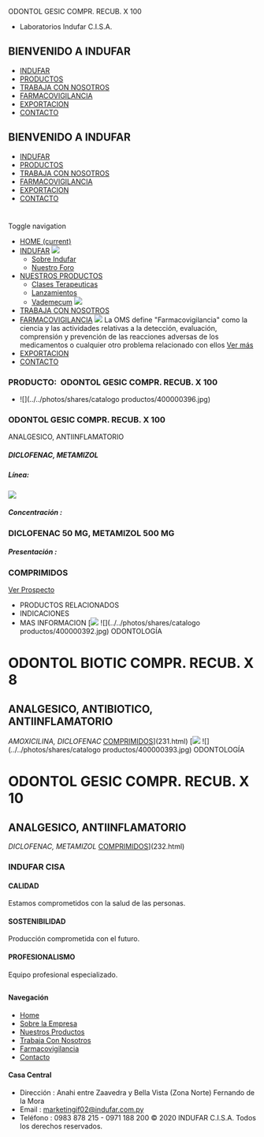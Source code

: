 ODONTOL GESIC COMPR. RECUB. X 100
- Laboratorios Indufar C.I.S.A.
## BIENVENIDO A INDUFAR
* [INDUFAR](235.html#)
* [PRODUCTOS](235.html#)
* [TRABAJA CON NOSOTROS](235.html#)
* [FARMACOVIGILANCIA](235.html#)
* [EXPORTACION](235.html#)
* [CONTACTO](235.html#)
## BIENVENIDO A INDUFAR
* [INDUFAR](../../index.html)
* [PRODUCTOS](../../productos.html)
* [TRABAJA CON NOSOTROS](../../trabaja_con_nosotros.html)
* [FARMACOVIGILANCIA](../../farmacovigilancia.html)
* [EXPORTACION](../../exportacion.html)
* [CONTACTO](../../contacto.html)
# 
Toggle navigation
* [HOME (current)](../../index.html)
* [INDUFAR](235.html#) 
  [![ ](../../photos/shares/Sistema/Menu/indufar_menul.jpg)](../../institucional.html)
  - [Sobre Indufar](../../institucional.html)
  - [Nuestro Foro](../../blog.html)
* [NUESTROS PRODUCTOS](235.html#) 
  - [Clases Terapeuticas](../clases_terapeuticas.html)
  - [Lanzamientos](../lanzamientos.html)
  - [Vademecum](../../productos.html)
  [![ ](../../photos/shares/Sistema/Menu/productos.png)](../../productos.html)
* [TRABAJA CON NOSOTROS](../../trabaja_con_nosotros.html)
* [FARMACOVIGILANCIA](235.html#) 
  [![ ](../../photos/shares/Sistema/Menu/TUBOS.png)](../../farmacovigilancia.html)
  La OMS define "Farmacovigilancia" como la ciencia y las actividades relativas a la detección, evaluación, comprensión y prevención de las reacciones adversas de los medicamentos o cualquier otro problema relacionado con ellos
  [Ver más](../../farmacovigilancia.html)
* [EXPORTACION](../../exportacion.html)
* [CONTACTO](../../contacto.html)
### PRODUCTO:  ODONTOL GESIC COMPR. RECUB. X 100
* ![](../../photos/shares/catalogo productos/400000396.jpg)
### **ODONTOL GESIC COMPR. RECUB. X 100**
ANALGESICO, ANTIINFLAMATORIO
##### **DICLOFENAC, METAMIZOL**
##### **Línea:**
[![](../../photos/shares/Laboratorios/lab_odontol.png)](../linea/4.html)
##### **Concentración :**
### DICLOFENAC 50 MG, METAMIZOL 500 MG
##### **Presentación :**
### COMPRIMIDOS
[Ver Prospecto](https://www.indufar.com.py/files/shares/prospectos/400000396.pdf)
* PRODUCTOS RELACIONADOS
* INDICACIONES
* MAS INFORMACION
[![](../../photos/shares/Laboratorios/lab_odontol.png)
![](../../photos/shares/catalogo productos/400000392.jpg)
ODONTOLOGÍA
# ODONTOL BIOTIC COMPR. RECUB. X 8
## ANALGESICO, ANTIBIOTICO, ANTIINFLAMATORIO
*AMOXICILINA, DICLOFENAC*
[COMPRIMIDOS](235.html#)](231.html)
[![](../../photos/shares/Laboratorios/lab_odontol.png)
![](../../photos/shares/catalogo productos/400000393.jpg)
ODONTOLOGÍA
# ODONTOL GESIC COMPR. RECUB. X 10
## ANALGESICO, ANTIINFLAMATORIO
*DICLOFENAC, METAMIZOL*
[COMPRIMIDOS](235.html#)](232.html)
### INDUFAR CISA
#### CALIDAD
Estamos comprometidos con la salud de las personas.
#### SOSTENIBILIDAD
Producción comprometida con el futuro.
#### PROFESIONALISMO
Equipo profesional especializado.
## 
#### Navegación
* [Home](../../index.html)
* [Sobre la Empresa](../../institucional.html)
* [Nuestros Productos](../../productos.html)
* [Trabaja Con Nosotros](../../trabaja_con_nosotros.html)
* [Farmacovigilancia](../../farmacovigilancia.html)
* [Contacto](../../contacto.html)
#### Casa Central
* Dirección : Anahi entre Zaavedra y Bella Vista (Zona Norte) Fernando de la Mora
* Email : [marketingif02@indufar.com.py](mailto:marketingif02@indufar.com.py)
* Teléfono : 0983 878 215 - 0971 188 200
© 2020 INDUFAR C.I.S.A. Todos los derechos reservados.